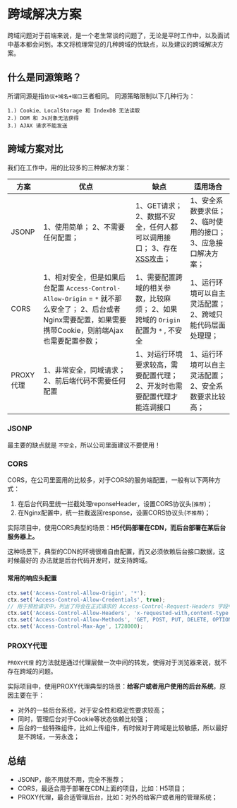
# 跨域解决方案

跨域问题对于前端来说，是一个老生常谈的问题了，无论是平时工作中，以及面试中基本都会问到。本文将梳理常见的几种跨域的优缺点，以及建议的跨域解决方案。

## 什么是同源策略？
所谓同源是指`协议+域名+端口`三者相同。
同源策略限制以下几种行为：

```
1.) Cookie、LocalStorage 和 IndexDB 无法读取
2.) DOM 和 Js对象无法获得
3.) AJAX 请求不能发送
```

## 跨域方案对比

我们在工作中，用的比较多的三种解决方案：

| 方案      | 优点                                                         | 缺点                                                         | 适用场合                                                     |
| --------- | ------------------------------------------------------------ | ------------------------------------------------------------ | ------------------------------------------------------------ |
| JSONP     | 1、使用简单； 2、不需要任何配置；                            | 1、GET请求； 2、数据不安全，任何人都可以调用接口； 3、存在[XSS攻击](http://blog.knownsec.com/2015/03/jsonp_security_technic/)； | 1、安全系数要求低； 2、临时使用的接口； 3、应急接口解决方案； |
| CORS      | 1、相对安全，但是如果后台配置 `Access-Control-Allow-Origin` = `*` 就不那么安全了； 2、后台或者Nginx需要配置，如果需要携带Cookie，则前端Ajax也需要配置参数； | 1、需要配置跨域的相关参数，比较麻烦； 2、如果跨域的 `Origin` 配置为 `*` , 不安全 | 1、运行环境可以自主灵活配置； 2、跨域只能代码层面处理理；    |
| PROXY代理 | 1、非常安全，同域请求； 2、前后端代码不需要任何配置          | 1、对运行环境要求较高，需要配置代理； 2、开发时也需要配置代理才能连调接口 | 1、运行环境可以自主灵活配置； 2、安全系数要求比较高；        |

### JSONP

最主要的缺点就是 `不安全`，所以公司里面建议不要使用！

### CORS

CORS，在公司里面用的比较多，对于CORS的服务端配置，一般有以下两种方式：

1. 在后台代码里统一拦截处理reponseHeader，设置CORS协议头(`推荐`)；
2. 在Nginx配置中，统一拦截返回response，设置CORS协议头(`不推荐`)；

实际项目中，使用CORS典型的场景：**H5代码部署在CDN，而后台部署在某后台服务器上。**

这种场景下，典型的CDN的环境很难自由配置，而又必须依赖后台接口数据，这时候最好的 办法就是后台代码开发时，就支持跨域。

#### 常用的响应头配置

```javascript
ctx.set('Access-Control-Allow-Origin', '*');
ctx.set('Access-Control-Allow-Credentials', true);
// 用于预检请求中，列出了将会在正式请求的 Access-Control-Request-Headers 字段中出现的首部信息。
ctx.set('Access-Control-Allow-Headers', 'x-requested-with,content-type');   
ctx.set('Access-Control-Allow-Methods', 'GET, POST, PUT, DELETE, OPTIONS');
ctx.set('Access-Control-Max-Age', 1728000);
```

### PROXY代理

`PROXY代理` 的方法就是通过代理层做一次中间的转发，使得对于浏览器来说，就不存在跨域的问题。

实际项目中，使用PROXY代理典型的场景：**给客户或者用户使用的后台系统**，原因主要在于：

- 对外的一些后台系统，对于安全性和稳定性要求较高；
- 同时，管理后台对于Cookie等状态依赖比较强；
- 后台的一些特殊组件，比如上传组件，有时候对于跨域是比较敏感，所以最好是不跨域，一劳永逸；

## 总结

- JSONP，能不用就不用，完全不推荐；
- CORS，最适合用于部署在CDN上面的项目，比如：H5项目；
- PROXY代理，最合适管理后台，比如：对外的给客户或者用的管理系统；